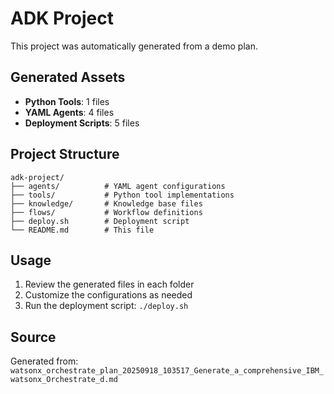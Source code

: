 # ADK Project

This project was automatically generated from a demo plan.

## Generated Assets

- **Python Tools**: 1 files
- **YAML Agents**: 4 files
- **Deployment Scripts**: 5 files

## Project Structure

```
adk-project/
├── agents/          # YAML agent configurations
├── tools/           # Python tool implementations
├── knowledge/       # Knowledge base files
├── flows/           # Workflow definitions
├── deploy.sh        # Deployment script
└── README.md        # This file
```

## Usage

1. Review the generated files in each folder
2. Customize the configurations as needed
3. Run the deployment script: `./deploy.sh`

## Source

Generated from: `watsonx_orchestrate_plan_20250918_103517_Generate_a_comprehensive_IBM_watsonx_Orchestrate_d.md`
